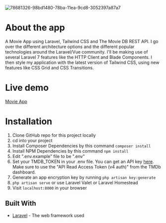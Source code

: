 ![78681326-98bd1480-78ba-11ea-9cd8-3052397a87a7](https://user-images.githubusercontent.com/40076004/113678515-ff883000-96be-11eb-8bd6-3e68f8789695.png)

# About the app

A Movie App using Laravel, Tailwind CSS and The Movie DB REST API. I go over the different architecture options and the different popular technologies around the Laravel/Vue community. I'll be making use of several Laravel 7 features like the HTTP Client and Blade Components. I then style my application with the latest version of Tailwind CSS, using new features like CSS Grid and CSS Transitions.

# Live demo
<a href="https://desolate-beach-21289.herokuapp.com/" target="_blank">Movie App</a>

# Installation

1. Clone GitHub repo for this project locally
2. cd into your project
3. Install Composer Dependencies by this command `composer install`
4. Install NPM Dependencies by this command `npm install`
5. Edit ".env.example" file to be ".env"
6. Set your TMDB_TOKEN in your .env file. You can get an API key <a href="https://www.themoviedb.org/documentation/api">here</a>. Make sure to use the "API Read Access Token (v4 auth)" from the TMDb dashboard.
7. Generate an app encryption key by running `php artisan key:generate`
8. `php artisan serve` or use Laravel Valet or Laravel Homestead
9. Visit `localhost:8000` in your browser

## Built With 



* <a href="https://laravel.com">Laravel</a> - The web framework used
